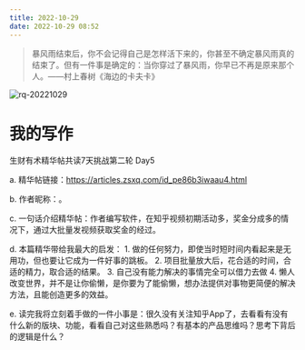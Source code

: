 ```yaml
---
title: 2022-10-29
date: 2022-10-29 08:52
---
```


> 暴风雨结束后，你不会记得自己是怎样活下来的，你甚至不确定暴风雨真的结束了。但有一件事是确定的：当你穿过了暴风雨，你早已不再是原来那个人。——村上春树《海边的卡夫卡》
​​​​

![rq-20221029](http://images.iotop.work/uPic/20221029-rq-20221029.jpg)



# 我的写作

生财有术精华帖共读7天挑战第二轮 Day5

a. 精华帖链接：https://articles.zsxq.com/id_pe86b3iwaau4.html

b. 作者昵称：。

c. 一句话介绍精华帖：作者编写软件，在知乎视频初期活动多，奖金分成多的情况下，通过大批量发视频获取奖金的经过。

d. 本篇精华带给我最大的启发：
    1. 做的任何努力，即使当时短时间内看起来是无用功，但也要让它成为一件好事的跳板。
    2. 项目批量放大后，花合适的时间，合适的精力，取合适的结果。
    3. 自己没有能力解决的事情完全可以借力去做
    4. 懒人改变世界，并不是让你偷懒，是你要为了能偷懒，想办法提供对事物更简便的解决方法，且能创造更多的效益。

e. 读完我将立刻着手做的一件小事是：很久没有关注知乎App了，去看看有没有什么新的版块、功能，看看自己对这些熟悉吗？有基本的产品思维吗？思考下背后的逻辑是什么？
